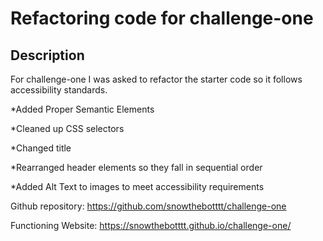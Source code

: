 # Refactoring code for challenge-one


## Description

For challenge-one I was asked to refactor the starter code so it follows accessibility standards.

*Added Proper Semantic Elements

*Cleaned up CSS selectors

*Changed title

*Rearranged header elements so they fall in sequential order 

*Added Alt Text to images to meet accessibility requirements

Github repository: https://github.com/snowthebotttt/challenge-one

Functioning Website: https://snowthebotttt.github.io/challenge-one/









